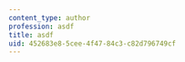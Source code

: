 ```yaml
---
content_type: author
profession: asdf
title: asdf
uid: 452683e8-5cee-4f47-84c3-c82d796749cf
---
```

